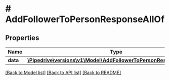 # # AddFollowerToPersonResponseAllOf

## Properties

Name | Type | Description | Notes
------------ | ------------- | ------------- | -------------
**data** | [**\Pipedrive\versions\v1\Model\AddFollowerToPersonResponseAllOfData**](AddFollowerToPersonResponseAllOfData.md) |  | [optional]

[[Back to Model list]](../README.md#documentation-for-models) [[Back to API list]](../README.md#documentation-for-api-endpoints) [[Back to README]](../README.md)
